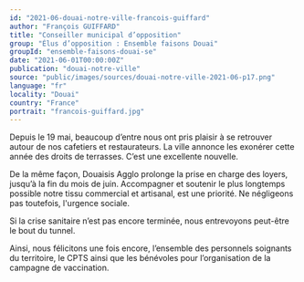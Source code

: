 ```yaml
---
id: "2021-06-douai-notre-ville-francois-guiffard"
author: "François GUIFFARD"
title: "Conseiller municipal d’opposition"
group: "Élus d’opposition : Ensemble faisons Douai"
groupId: "ensemble-faisons-douai-se"
date: "2021-06-01T00:00:00Z"
publication: "douai-notre-ville"
source: "public/images/sources/douai-notre-ville-2021-06-p17.png"
language: "fr"
locality: "Douai"
country: "France"
portrait: "francois-guiffard.jpg"
---
```


Depuis le 19 mai, beaucoup d’entre nous ont pris plaisir à se retrouver autour de nos cafetiers et restaurateurs. La ville annonce les exonérer cette année des droits de terrasses. C’est une excellente nouvelle.

De la même façon, Douaisis Agglo prolonge la prise en charge des loyers, jusqu’à la fin du mois de juin. Accompagner et soutenir le plus longtemps possible notre tissu commercial et artisanal, est une priorité. Ne négligeons pas toutefois, l'urgence sociale.

Si la crise sanitaire n’est pas encore terminée, nous entrevoyons peut-être le bout du tunnel.

Ainsi, nous félicitons une fois encore, l’ensemble des personnels soignants du territoire, le CPTS ainsi que les bénévoles pour l’organisation de la campagne de vaccination.
